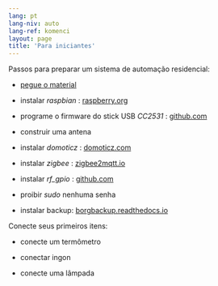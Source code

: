 ```yaml
---
lang: pt
lang-niv: auto
lang-ref: komenci
layout: page
title: 'Para iniciantes'
---
```


Passos para preparar um sistema de automação residencial:  

* [pegue o material](_posts/2020-08-31-aparataro.md)

* instalar _raspbian_ : [raspberry.org](https://www.raspberrypi.org/documentation/installation/installing-images/README.md)

* programe o firmware do stick USB _CC2531_ : [github.com](https://github.com/jmichault/flash_cc2531)

* construir uma antena

* instalar _domoticz_ : [domoticz.com](https://www.domoticz.com/wiki/Raspberry_Pi)

* instalar _zigbee_ : [zigbee2mqtt.io](https://www.zigbee2mqtt.io/getting_started/running_zigbee2mqtt.html)

* instalar _rf_gpio_ : [github.com](https://github.com/jmichault/rf_gpio/blob/master/LeguMin.md)

* proibir _sudo_ nenhuma senha

* instalar backup: [borgbackup.readthedocs.io](https://borgbackup.readthedocs.io/en/stable/installation.html)


Conecte seus primeiros itens:  
* conecte um termômetro

* conectar ingon

* conecte uma lâmpada


